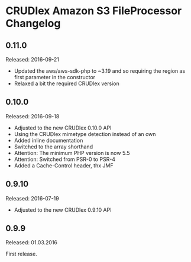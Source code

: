 CRUDlex Amazon S3 FileProcessor Changelog
=========================================

## 0.11.0
Released: 2016-09-21
- Updated the aws/aws-sdk-php to ~3.19 and so requiring the region as first parameter in the constructor
- Relaxed a bit the required CRUDlex version

## 0.10.0
Released: 2016-09-18
- Adjusted to the new CRUDlex 0.10.0 API
- Using the CRUDlex mimetype detection instead of an own
- Added inline documentation
- Switched to the array shorthand
- Attention: The minimum PHP version is now 5.5
- Attention: Switched from PSR-0 to PSR-4
- Added a Cache-Control header, thx JMF

## 0.9.10
Released: 2016-07-19
- Adjusted to the new CRUDlex 0.9.10 API

## 0.9.9
Released: 01.03.2016

First release.
